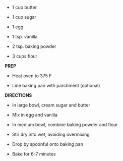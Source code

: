 -   1 cup butter

-   1 cup sugar

-   1 egg

-   1 tsp. vanilla

-   2 tsp. baking powder

-   3 cups flour

**PREP**

-   Heat oven to 375 F

-   Line baking pan with parchment (optional)

**DIRECTIONS**

-   In large bowl, cream sugar and butter

-   Mix in egg and vanilla

-   In medium bowl, combine baking powder and flour

-   Stir dry into wet, avoiding overmixing

-   Drop by spoonful onto baking pan

-   Bake for 6-7 minutes
